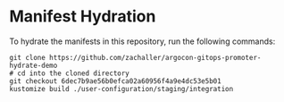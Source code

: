 # Manifest Hydration

To hydrate the manifests in this repository, run the following commands:

```shell
git clone https://github.com/zachaller/argocon-gitops-promoter-hydrate-demo
# cd into the cloned directory
git checkout 6dec7b9ae56b0efca02a60956f4a9e4dc53e5b01
kustomize build ./user-configuration/staging/integration
```
